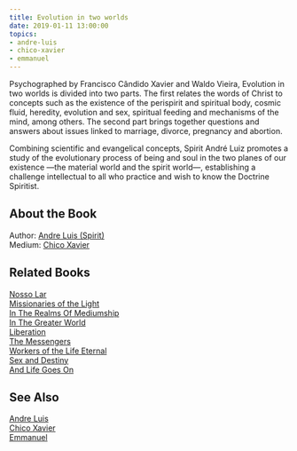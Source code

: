 ```yaml
---
title: Evolution in two worlds
date: 2019-01-11 13:00:00
topics: 
- andre-luis
- chico-xavier
- emmanuel
---
```


Psychographed by Francisco Cândido Xavier and Waldo Vieira, Evolution in two
worlds is divided into two parts. The first relates the words of Christ to
concepts such as the existence of the perispirit and spiritual body, cosmic fluid,
heredity, evolution and sex, spiritual feeding and mechanisms
of the mind, among others. The second part brings together questions and answers about
issues linked to marriage, divorce, pregnancy and abortion.

Combining scientific and evangelical concepts, Spirit André Luiz promotes a
study of the evolutionary process of being and soul in the two planes of our
existence —the material world and the spirit world—, establishing a challenge
intellectual to all who practice and wish to know the Doctrine
Spiritist.

## About the Book
Author: [Andre Luis (Spirit)](/bio/andre-luis)  
Medium: [Chico Xavier](/bio/chico-xavier)  

## Related Books
[Nosso Lar](nosso-lar)  
[Missionaries of the Light](missionaries-of-the-light)  
[In The Realms Of Mediumship](in-the-realms-of-mediumship)  
[In The Greater World](in-the-greater-world)  
[Liberation](liberation)  
[The Messengers](the-messengers)  
[Workers of the Life Eternal](workers-of-the-life-eternal)  
[Sex and Destiny](sex-and-destiny)  
[And Life Goes On](and-life-goes-on)  

## See Also
[Andre Luis](/bio/andre-luis)  
[Chico Xavier](/bio/chico-xavier)  
[Emmanuel](/bio/emmanuel)  

